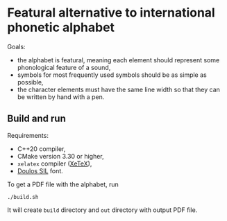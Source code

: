 # Featural alternative to international phonetic alphabet

Goals:

  *  the alphabet is featural, meaning each element should represent some phonological feature of a sound, 
  *  symbols for most frequently used symbols should be as simple as possible, 
  *  the character elements must have the same line width so that they can be written by hand with a pen. 

## Build and run

Requirements:

  * C++20 compiler,
  * CMake version 3.30 or higher,
  * `xelatex` compiler ([XeTeX](https://tug.org/xetex/)),
  * [Doulos SIL](https://software.sil.org/doulos/download/) font.

To get a PDF file with the alphabet, run

```shell
./build.sh
```

It will create `build` directory and `out` directory with output PDF file.


